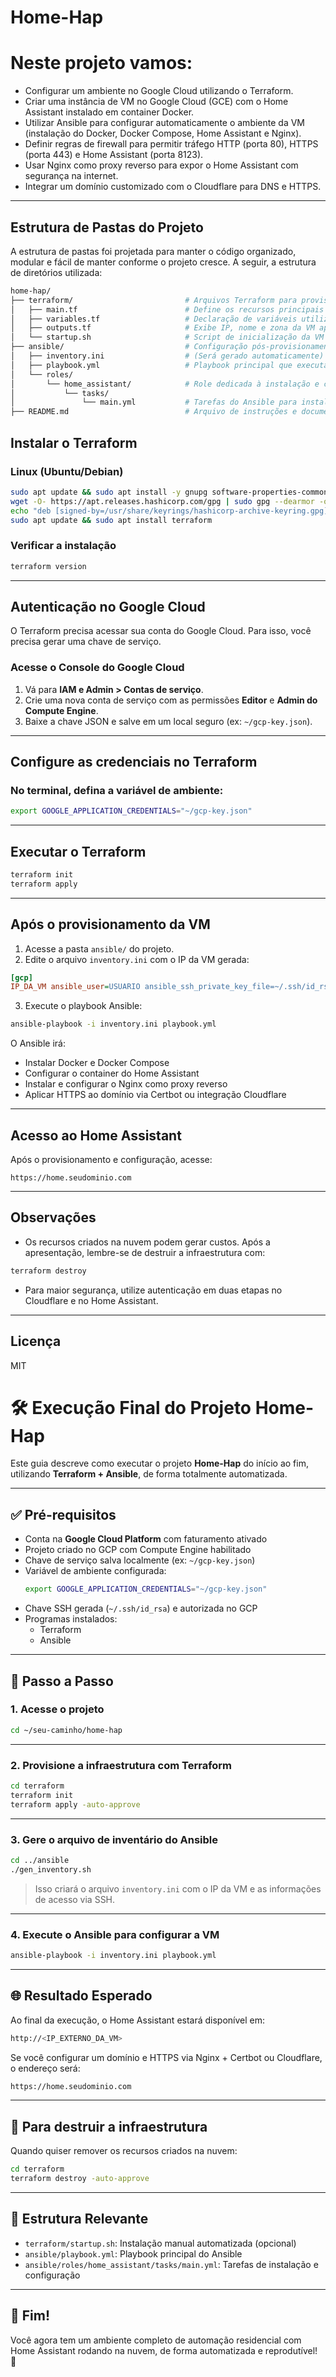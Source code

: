 # Home-Hap

# Neste projeto vamos:

 - Configurar um ambiente no Google Cloud utilizando o Terraform.
 - Criar uma instância de VM no Google Cloud (GCE) com o Home Assistant instalado em container Docker.
 - Utilizar Ansible para configurar automaticamente o ambiente da VM (instalação do Docker, Docker Compose, Home Assistant e Nginx).
 - Definir regras de firewall para permitir tráfego HTTP (porta 80), HTTPS (porta 443) e Home Assistant (porta 8123).
 - Usar Nginx como proxy reverso para expor o Home Assistant com segurança na internet.
 - Integrar um domínio customizado com o Cloudflare para DNS e HTTPS.

---

## Estrutura de Pastas do Projeto

A estrutura de pastas foi projetada para manter o código organizado, modular e fácil de manter conforme o projeto cresce. A seguir, a estrutura de diretórios utilizada:

```bash
home-hap/
├── terraform/                         # Arquivos Terraform para provisionamento da infraestrutura na GCP
│   ├── main.tf                        # Define os recursos principais (VM, IP, firewall, etc.)
│   ├── variables.tf                   # Declaração de variáveis utilizadas no projeto
│   ├── outputs.tf                     # Exibe IP, nome e zona da VM após criação
│   └── startup.sh                     # Script de inicialização da VM com Docker, HA, Nginx e Mosquitto
├── ansible/                           # Configuração pós-provisionamento (Ansible)
│   ├── inventory.ini                  # (Será gerado automaticamente) Contém IP e SSH para acessar a VM
│   ├── playbook.yml                   # Playbook principal que executa todas as tarefas de configuração
│   └── roles/
│       └── home_assistant/            # Role dedicada à instalação e configuração do Home Assistant
│           └── tasks/
│               └── main.yml           # Tarefas do Ansible para instalar Docker, Home Assistant e Nginx
├── README.md                          # Arquivo de instruções e documentação principal do projeto
```
## Instalar o Terraform

### Linux (Ubuntu/Debian)

```bash
sudo apt update && sudo apt install -y gnupg software-properties-common
wget -O- https://apt.releases.hashicorp.com/gpg | sudo gpg --dearmor -o /usr/share/keyrings/hashicorp-archive-keyring.gpg
echo "deb [signed-by=/usr/share/keyrings/hashicorp-archive-keyring.gpg] https://apt.releases.hashicorp.com $(lsb_release -cs) main" | sudo tee /etc/apt/sources.list.d/hashicorp.list
sudo apt update && sudo apt install terraform
```

### Verificar a instalação

```bash
terraform version
```

---

## Autenticação no Google Cloud

O Terraform precisa acessar sua conta do Google Cloud. Para isso, você precisa gerar uma chave de serviço.

### Acesse o Console do Google Cloud

1. Vá para **IAM e Admin > Contas de serviço**.
2. Crie uma nova conta de serviço com as permissões **Editor** e **Admin do Compute Engine**.
3. Baixe a chave JSON e salve em um local seguro (ex: `~/gcp-key.json`).

---

## Configure as credenciais no Terraform

### No terminal, defina a variável de ambiente:

```bash
export GOOGLE_APPLICATION_CREDENTIALS="~/gcp-key.json"
```

---

## Executar o Terraform

```bash
terraform init
terraform apply
```

---

## Após o provisionamento da VM

1. Acesse a pasta `ansible/` do projeto.
2. Edite o arquivo `inventory.ini` com o IP da VM gerada:

```ini
[gcp]
IP_DA_VM ansible_user=USUARIO ansible_ssh_private_key_file=~/.ssh/id_rsa
```

3. Execute o playbook Ansible:

```bash
ansible-playbook -i inventory.ini playbook.yml
```

O Ansible irá:

- Instalar Docker e Docker Compose
- Configurar o container do Home Assistant
- Instalar e configurar o Nginx como proxy reverso
- Aplicar HTTPS ao domínio via Certbot ou integração Cloudflare

---

## Acesso ao Home Assistant

Após o provisionamento e configuração, acesse:

```
https://home.seudominio.com
```

---

## Observações

- Os recursos criados na nuvem podem gerar custos. Após a apresentação, lembre-se de destruir a infraestrutura com:

```bash
terraform destroy
```

- Para maior segurança, utilize autenticação em duas etapas no Cloudflare e no Home Assistant.

---

## Licença

MIT

# 🛠️ Execução Final do Projeto Home-Hap

Este guia descreve como executar o projeto **Home-Hap** do início ao fim, utilizando **Terraform + Ansible**, de forma totalmente automatizada.

---

## ✅ Pré-requisitos

- Conta na **Google Cloud Platform** com faturamento ativado
- Projeto criado no GCP com Compute Engine habilitado
- Chave de serviço salva localmente (ex: `~/gcp-key.json`)
- Variável de ambiente configurada:
  ```bash
  export GOOGLE_APPLICATION_CREDENTIALS="~/gcp-key.json"
  ```
- Chave SSH gerada (`~/.ssh/id_rsa`) e autorizada no GCP
- Programas instalados:
  - Terraform
  - Ansible

---

## 🚀 Passo a Passo

### 1. Acesse o projeto

```bash
cd ~/seu-caminho/home-hap
```

---

### 2. Provisione a infraestrutura com Terraform

```bash
cd terraform
terraform init
terraform apply -auto-approve
```

---

### 3. Gere o arquivo de inventário do Ansible

```bash
cd ../ansible
./gen_inventory.sh
```

> Isso criará o arquivo `inventory.ini` com o IP da VM e as informações de acesso via SSH.

---

### 4. Execute o Ansible para configurar a VM

```bash
ansible-playbook -i inventory.ini playbook.yml
```

---

## 🌐 Resultado Esperado

Ao final da execução, o Home Assistant estará disponível em:

```bash
http://<IP_EXTERNO_DA_VM>
```

Se você configurar um domínio e HTTPS via Nginx + Certbot ou Cloudflare, o endereço será:

```bash
https://home.seudominio.com
```

---

## 🧽 Para destruir a infraestrutura

Quando quiser remover os recursos criados na nuvem:

```bash
cd terraform
terraform destroy -auto-approve
```

---

## 📂 Estrutura Relevante

- `terraform/startup.sh`: Instalação manual automatizada (opcional)
- `ansible/playbook.yml`: Playbook principal do Ansible
- `ansible/roles/home_assistant/tasks/main.yml`: Tarefas de instalação e configuração

---

## 🏁 Fim!

Você agora tem um ambiente completo de automação residencial com Home Assistant rodando na nuvem, de forma automatizada e reprodutível! 👏
